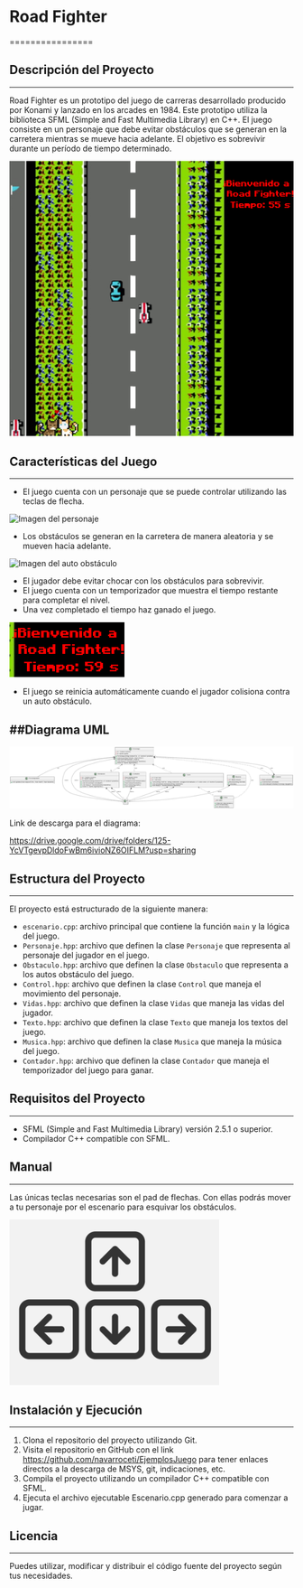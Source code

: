 # Road Fighter
================

## Descripción del Proyecto
---------------------------

Road Fighter es un prototipo del juego de carreras desarrollado producido por Konami y lanzado en los arcades en 1984. Este prototipo utiliza la biblioteca SFML (Simple and Fast Multimedia Library) en C++. El juego consiste en un personaje que debe evitar obstáculos que se generan en la carretera mientras se mueve hacia adelante. El objetivo es sobrevivir durante un período de tiempo determinado.

![Captura de pantalla del juego](assets/images/ImagesReadme/pantalla.png)

## Características del Juego
-----------------------------

* El juego cuenta con un personaje que se puede controlar utilizando las teclas de flecha.  

![Imagen del personaje](assets/images/ImagesJuego/personaje.png)

* Los obstáculos se generan en la carretera de manera aleatoria y se mueven hacia adelante.  

![Imagen del auto obstáculo](assets/images/ImagesJuego/obstaculo.png)

* El jugador debe evitar chocar con los obstáculos para sobrevivir.
* El juego cuenta con un temporizador que muestra el tiempo restante para completar el nivel.
* Una vez completado el tiempo haz ganado el juego.  

![Imagen del temporizador](assets/images/ImagesReadme/temporizador.png)

* El juego se reinicia automáticamente cuando el jugador colisiona contra un auto obstáculo.

##Diagrama UML
---------------------------  

![Diagrama UML](assets/images/ImagesReadme/DiagramaUML.png)

Link de descarga para el diagrama: 

https://drive.google.com/drive/folders/125-YcVTgevpDldoFwBm6ivioNZ6OIFLM?usp=sharing

## Estructura del Proyecto
---------------------------

El proyecto está estructurado de la siguiente manera:

* `escenario.cpp`: archivo principal que contiene la función `main` y la lógica del juego.
* `Personaje.hpp`: archivo que definen la clase `Personaje` que representa al personaje del jugador en el juego.
* `Obstaculo.hpp`: archivo que definen la clase `Obstaculo` que representa a los autos obstáculo del juego.
* `Control.hpp`: archivo que definen la clase `Control` que maneja el movimiento del personaje.
* `Vidas.hpp`: archivo que definen la clase `Vidas` que maneja las vidas del jugador.
* `Texto.hpp`: archivo que definen la clase `Texto` que maneja los textos del juego.
* `Musica.hpp`: archivo que definen la clase `Musica` que maneja la música del juego.
* `Contador.hpp`: archivo que definen la clase `Contador` que maneja el temporizador del juego para ganar.

## Requisitos del Proyecto
---------------------------

* SFML (Simple and Fast Multimedia Library) versión 2.5.1 o superior.
* Compilador C++ compatible con SFML.

## Manual
--------------------------
Las únicas teclas necesarias son el pad de flechas. Con ellas podrás mover a tu personaje por el escenario para esquivar los obstáculos.   

![Teclas](assets/images/ImagesReadme/Teclas.png)

## Instalación y Ejecución
---------------------------

1. Clona el repositorio del proyecto utilizando Git.
2. Visita el repositorio en GitHub con el link https://github.com/navarroceti/EjemplosJuego para tener enlaces directos a la descarga de MSYS, git, indicaciones, etc.
3. Compila el proyecto utilizando un compilador C++ compatible con SFML.
4. Ejecuta el archivo ejecutable Escenario.cpp generado para comenzar a jugar.

## Licencia
------------

Puedes utilizar, modificar y distribuir el código fuente del proyecto según tus necesidades.